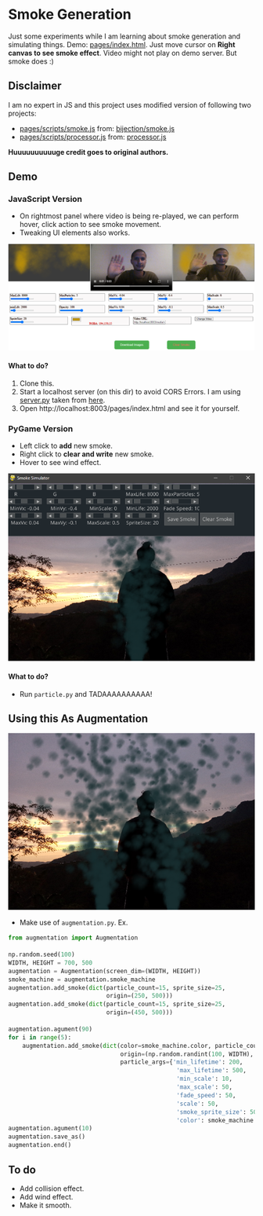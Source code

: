# Smoke Generation
Just some experiments while I am learning about smoke generation and simulating things. Demo: [pages/index.html](https://q-viper.github.io/SmokeSim/pages/index.html). Just move cursor on **Right canvas to see smoke effect**. Video might not play on demo server. But smoke does :)

## Disclaimer
I am no expert in JS and this project uses modified version of following two projects:
* [pages/scripts/smoke.js](pages/scripts/smoke.js) from: [bijection/smoke.js](https://github.com/bijection/smoke.js/)
* [pages/scripts/processor.js](pages/scripts/processor.js) from: [processor.js](https://github.com/mdn/dom-examples/blob/main/canvas/chroma-keying/processor.js)

**Huuuuuuuuuuge credit goes to original authors.**

## Demo 
### JavaScript Version
* On rightmost panel where video is being re-played, we can perform hover, click action to see smoke movement.
* Tweaking UI elements also works.

![](assets/js_demo.png)

#### What to do?
1. Clone this.
2. Start a localhost server (on this dir) to avoid CORS Errors. I am using [server.py](server.py) taken from [here](https://gist.github.com/acdha/925e9ffc3d74ad59c3ea#file-simple_cors_server-py). 
3. Open http://localhost:8003/pages/index.html and see it for yourself.

### PyGame Version
* Left click to **add** new smoke.
* Right click to **clear and write** new smoke.
* Hover to see wind effect.


![](assets/py_demo.png)

#### What to do?
* Run `particle.py` and TADAAAAAAAAAA!

## Using this As Augmentation
![](assets/augmented_smoke.png)

* Make use of `augmentation.py`. Ex.

```python
from augmentation import Augmentation

np.random.seed(100)
WIDTH, HEIGHT = 700, 500
augmentation = Augmentation(screen_dim=(WIDTH, HEIGHT))
smoke_machine = augmentation.smoke_machine
augmentation.add_smoke(dict(particle_count=15, sprite_size=25,
                            origin=(250, 500)))
augmentation.add_smoke(dict(particle_count=15, sprite_size=25,
                            origin=(450, 500)))

augmentation.agument(90)
for i in range(5):
    augmentation.add_smoke(dict(color=smoke_machine.color, particle_count=1,
                                origin=(np.random.randint(100, WIDTH), np.random.randint(100, HEIGHT)), lifetime=200,
                                particle_args={'min_lifetime': 200,
                                                'max_lifetime': 500,
                                                'min_scale': 10,
                                                'max_scale': 50,
                                                'fade_speed': 50,
                                                'scale': 50,
                                                'smoke_sprite_size': 50,
                                                'color': smoke_machine.color}))
augmentation.agument(10)
augmentation.save_as()
augmentation.end()

```



## To do
* Add collision effect.
* Add wind effect.
* Make it smooth.
